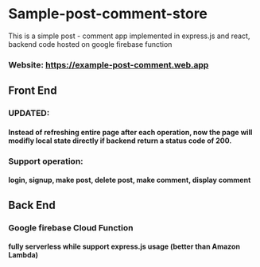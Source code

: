 # Sample-post-comment-store
This is a simple post - comment app implemented in express.js and react, backend code hosted on google firebase function

### Website: https://example-post-comment.web.app 

## Front End

### UPDATED: 
#### Instead of refreshing entire page after each operation, now the page will modifly local state directly if backend return a status code of 200.

### Support operation:
#### login, signup, make post, delete post, make comment, display comment

## Back End
### Google firebase Cloud Function
#### fully serverless while support express.js usage (better than Amazon Lambda)
